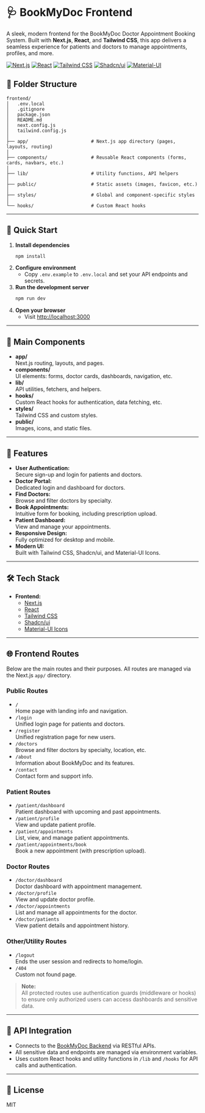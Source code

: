 # 🩺 BookMyDoc Frontend

A sleek, modern frontend for the BookMyDoc Doctor Appointment Booking System. Built with **Next.js**, **React**, and **Tailwind CSS**, this app delivers a seamless experience for patients and doctors to manage appointments, profiles, and more.

[![Next.js](https://img.shields.io/badge/Next.js-000?style=for-the-badge&logo=nextdotjs&logoColor=white)](https://nextjs.org/) [![React](https://img.shields.io/badge/React-20232A?style=for-the-badge&logo=react&logoColor=61DAFB)](https://react.dev/) [![Tailwind CSS](https://img.shields.io/badge/TailwindCSS-06B6D4?style=for-the-badge&logo=tailwindcss&logoColor=white)](https://tailwindcss.com/) [![Shadcn/ui](https://img.shields.io/badge/Shadcn%2Fui-111827?style=for-the-badge)](https://ui.shadcn.com/) [![Material-UI](https://img.shields.io/badge/Material--UI-007FFF?style=for-the-badge&logo=mui&logoColor=white)](https://mui.com/)

## 📁 Folder Structure

```
frontend/
│   .env.local
│   .gitignore
│   package.json
│   README.md
│   next.config.js
│   tailwind.config.js
│
├── app/                       # Next.js app directory (pages, layouts, routing)
│
├── components/                # Reusable React components (forms, cards, navbars, etc.)
│
├── lib/                       # Utility functions, API helpers
│
├── public/                    # Static assets (images, favicon, etc.)
│
├── styles/                    # Global and component-specific styles
│
└── hooks/                     # Custom React hooks
```

---

## 🚀 Quick Start

1. **Install dependencies**
   ```sh
   npm install
   ```
2. **Configure environment**
   - Copy `.env.example` to `.env.local` and set your API endpoints and secrets.
3. **Run the development server**
   ```sh
   npm run dev
   ```
4. **Open your browser**
   - Visit [http://localhost:3000](http://localhost:3000)

---

## 🧩 Main Components

- **app/**  
  Next.js routing, layouts, and pages.
- **components/**  
  UI elements: forms, doctor cards, dashboards, navigation, etc.
- **lib/**  
  API utilities, fetchers, and helpers.
- **hooks/**  
  Custom React hooks for authentication, data fetching, etc.
- **styles/**  
  Tailwind CSS and custom styles.
- **public/**  
  Images, icons, and static files.

---

## 🌟 Features

- **User Authentication:**  
  Secure sign-up and login for patients and doctors.
- **Doctor Portal:**  
  Dedicated login and dashboard for doctors.
- **Find Doctors:**  
  Browse and filter doctors by specialty.
- **Book Appointments:**  
  Intuitive form for booking, including prescription upload.
- **Patient Dashboard:**  
  View and manage your appointments.
- **Responsive Design:**  
  Fully optimized for desktop and mobile.
- **Modern UI:**  
  Built with Tailwind CSS, Shadcn/ui, and Material-UI Icons.

---

## 🛠️ Tech Stack

- **Frontend:**
  - [Next.js](https://nextjs.org/)
  - [React](https://react.dev/)
  - [Tailwind CSS](https://tailwindcss.com/)
  - [Shadcn/ui](https://ui.shadcn.com/)
  - [Material-UI Icons](https://mui.com/material-ui/material-icons/)


---

## 🌐 Frontend Routes

Below are the main routes and their purposes. All routes are managed via the Next.js `app/` directory.

### **Public Routes**
- `/`  
  Home page with landing info and navigation.
- `/login`  
  Unified login page for patients and doctors.
- `/register`  
  Unified registration page for new users.
- `/doctors`  
  Browse and filter doctors by specialty, location, etc.
- `/about`  
  Information about BookMyDoc and its features.
- `/contact`  
  Contact form and support info.

### **Patient Routes**
- `/patient/dashboard`  
  Patient dashboard with upcoming and past appointments.
- `/patient/profile`  
  View and update patient profile.
- `/patient/appointments`  
  List, view, and manage patient appointments.
- `/patient/appointments/book`  
  Book a new appointment (with prescription upload).

### **Doctor Routes**
- `/doctor/dashboard`  
  Doctor dashboard with appointment management.
- `/doctor/profile`  
  View and update doctor profile.
- `/doctor/appointments`  
  List and manage all appointments for the doctor.
- `/doctor/patients`  
  View patient details and appointment history.

### **Other/Utility Routes**
- `/logout`  
  Ends the user session and redirects to home/login.
- `/404`  
  Custom not found page.

> **Note:**  
> All protected routes use authentication guards (middleware or hooks) to ensure only authorized users can access dashboards and sensitive data.

---

## 🔗 API Integration

- Connects to the [BookMyDoc Backend](../backend/README.md) via RESTful APIs.
- All sensitive data and endpoints are managed via environment variables.
- Uses custom React hooks and utility functions in `/lib` and `/hooks` for API calls and authentication.

---

## 📝 License

MIT

